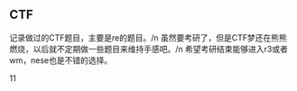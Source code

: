 ## CTF

记录做过的CTF题目，主要是re的题目。/n
虽然要考研了，但是CTF梦还在熊熊燃烧，以后就不定期做一些题目来维持手感吧。/n
希望考研结束能够进入r3或者wm，nese也是不错的选择。

11
